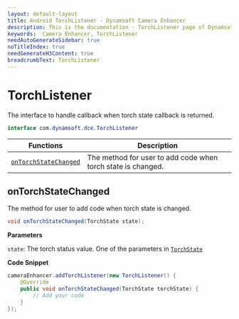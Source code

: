 ```yaml
---
layout: default-layout
title: Android TorchListener - Dynamsoft Camera Enhancer
description: This is the documentation - TorchListener page of Dynamsoft Camera Enhancer.
keywords:  Camera Enhancer, TorchListener
needAutoGenerateSidebar: true
noTitleIndex: true
needGenerateH3Content: true
breadcrumbText: TorchListener
---
```


# TorchListener

The interface to handle callback when torch state callback is returned.

```java
interface com.dynamsoft.dce.TorchListener
```

| Functions | Description |
| --------- | ----------- |
| [`onTorchStateChanged`](#onTorchStateChanged) | The method for user to add code when torch state is changed. |

## onTorchStateChanged

The method for user to add code when torch state is changed.

```java
void onTorchStateChanged(TorchState state);
```

**Parameters**

`state`: The torch status value. One of the parameters in [`TorchState`]({{site.parameter-reference}}index.html#torchstate)

**Code Snippet**

```java
cameraEnhancer.addTorchListener(new TorchListener() {
    @Override
    public void onTorchStateChanged(TorchState torchState) {
        // Add your code
    }
});
```
